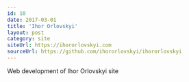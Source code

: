 ```yaml
---
id: 10
date: 2017-03-01
title: 'Ihor Orlovskyi'
layout: post
category: site
siteUrl: https://ihororlovskyi.com
sourceUrl: https://github.com/ihororlovskyi/ihororlovskyi
---
```


Web development of Ihor Orlovskyi site
